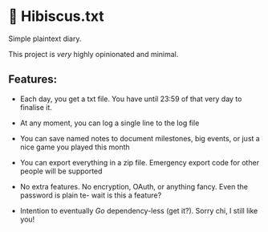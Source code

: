 # 🌺 Hibiscus.txt

Simple plaintext diary.

This project is *very* highly opinionated and minimal.

## Features:
* Each day, you get a txt file. You have until 23:59 of that very day to finalise it.
* At any moment, you can log a single line to the log file
* You can save named notes to document milestones, big events, or just a nice game you played this month
* You can export everything in a zip file. Emergency export code for other people will be supported

* No extra features. No encryption, OAuth, or anything fancy. Even the password is plain te- wait is this a feature?
* Intention to eventually *Go* dependency-less (get it?). Sorry chi, I still like you!